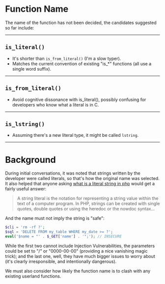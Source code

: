 # Function Name

The name of the function has not been decided, the candidates suggested so far include:

---

## `is_literal()`

- It's shorter than `is_from_literal()` (I'm a slow typer).
- Matches the current convention of existing "is_*" functions (all use a single word suffix).

---

## `is_from_literal()`

- Avoid cognitive dissonance with is_literal(), possibly confusing for developers who know what a literal is in C.

---

## `is_lstring()`

- Assuming there's a new literal type, it might be called `lstring`.

---

# Background

During initial conversations, it was noted that strings written by the developer were called literals, so that's how the original name was selected. It also helped that anyone asking [what is a literal string in php](https://www.google.com/search?q=what+is+a+literal+string+in+php) would get a fairly useful answer:

> A string literal is the notation for representing a string value within the text of a computer program. In PHP, strings can be created with single quotes, double quotes or using the heredoc or the nowdoc syntax...

And the name must not imply the string is "safe":

```php
$cli = 'rm -rf ?';
$sql = 'DELETE FROM my_table WHERE my_date >= ?';
eval('$name = "' . $_GET['name'] . '";'); // INSECURE
```

While the first two cannot include Injection Vulnerabilities, the parameters could be set to "/" or "0000-00-00" (providing a nice vanishing magic trick); and the last one, well, they have much bigger issues to worry about (it's clearly irresponsible, and intentionally dangerous).

We must also consider how likely the function name is to clash with any existing userland functions.
